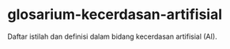 # glosarium-kecerdasan-artifisial
Daftar istilah dan definisi dalam bidang kecerdasan artifisial (AI).
